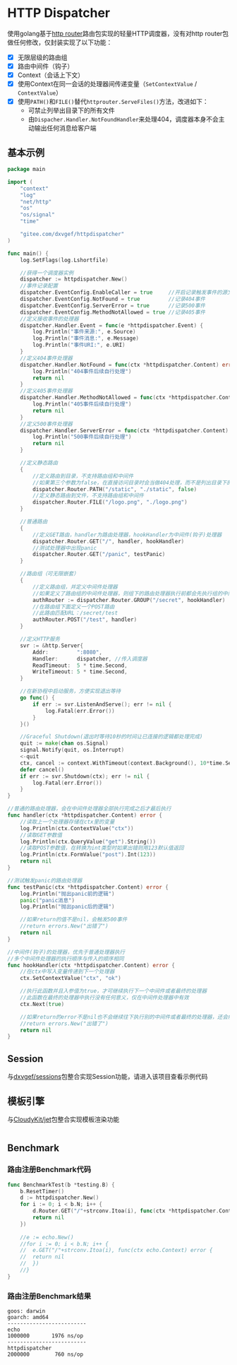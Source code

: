 # HTTP Dispatcher
使用golang基于[http router](https://github.com/julienschmidt/httprouter)路由包实现的轻量HTTP调度器，没有对http router包做任何修改，仅封装实现了以下功能：
- [x] 无限层级的路由组
- [x] 路由中间件（钩子）
- [x] Context（会话上下文）
- [x] 使用Context在同一会话的处理器间传递变量（`SetContextValue` / `ContextValue`）
- [x] 使用`PATH()`和`FILE()`替代`httprouter.ServeFiles()`方法，改进如下：
    * 可禁止列举出目录下的所有文件
    * 由`Dispacher.Handler.NotFoundHandler`来处理404，调度器本身不会主动输出任何消息给客户端
  

## 基本示例
``` Go
package main

import (
	"context"
	"log"
	"net/http"
	"os"
	"os/signal"
	"time"

	"gitee.com/dxvgef/httpdispatcher"
)

func main() {
	log.SetFlags(log.Lshortfile)

	//获得一个调度器实例
	dispatcher := httpdispatcher.New()
	//事件记录配置
	dispatcher.EventConfig.EnableCaller = true     //开启记录触发事件的源文件及行号(Event.Source的值)
	dispatcher.EventConfig.NotFound = true         //记录404事件
	dispatcher.EventConfig.ServerError = true      //记录500事件
	dispatcher.EventConfig.MethodNotAllowed = true //记录405事件
	//定义接收事件的处理器
	dispatcher.Handler.Event = func(e *httpdispatcher.Event) {
		log.Println("事件来源:", e.Source)
		log.Println("事件消息:", e.Message)
		log.Println("事件URI:", e.URI)
	}
	//定义404事件处理器
	dispatcher.Handler.NotFound = func(ctx *httpdispatcher.Content) error {
		log.Println("404事件后续自行处理")
		return nil
	}
	//定义405事件处理器
	dispatcher.Handler.MethodNotAllowed = func(ctx *httpdispatcher.Content) error {
		log.Println("405事件后续自行处理")
		return nil
	}
	//定义500事件处理器
	dispatcher.Handler.ServerError = func(ctx *httpdispatcher.Content) error {
		log.Println("500事件后续自行处理")
		return nil
	}

	//定义静态路由
	{
		//定义路由到目录，不支持路由组和中间件
		//如果第三个参数为false，在直接访问目录时会当做404处理，而不是列出目录下的所有文件
		dispatcher.Router.PATH("/static", "./static", false)
		//定义静态路由到文件，不支持路由组和中间件
		dispatcher.Router.FILE("/logo.png", "./logo.png")
	}

	//普通路由
	{
		//定义GET路由，handler为路由处理器，hookHandler为中间件(钩子)处理器
		dispatcher.Router.GET("/", handler, hookHandler)
		//测试处理器中出现panic
		dispatcher.Router.GET("/panic", testPanic)
	}

	//路由组（可无限嵌套）
	{
		//定义路由组，并定义中间件处理器
		//如果定义了路由组的中间件处理器，则组下的路由处理器执行前都会先执行组的中间件处理器
		authRouter := dispatcher.Router.GROUP("/secret", hookHandler)
		//在路由组下面定义一个POST路由
		//此路由匹配URL：/secret/test
		authRouter.POST("/test", handler)
	}

	//定义HTTP服务
	svr := &http.Server{
		Addr:         ":8080",
		Handler:      dispatcher, //传入调度器
		ReadTimeout:  5 * time.Second,
		WriteTimeout: 5 * time.Second,
	}

	//在新协程中启动服务，方便实现退出等待
	go func() {
		if err := svr.ListenAndServe(); err != nil {
			log.Fatal(err.Error())
		}
	}()

	//Graceful Shutdown(退出时等待10秒的时间让已连接的逻辑都处理完成)
	quit := make(chan os.Signal)
	signal.Notify(quit, os.Interrupt)
	<-quit
	ctx, cancel := context.WithTimeout(context.Background(), 10*time.Second) //指定退出超时时间
	defer cancel()
	if err := svr.Shutdown(ctx); err != nil {
		log.Fatal(err.Error())
	}
}

//普通的路由处理器，会在中间件处理器全部执行完成之后才最后执行
func handler(ctx *httpdispatcher.Content) error {
	//读取上一个处理器存储在ctx里的变量
	log.Println(ctx.ContextValue("ctx"))
	//读取GET参数值
	log.Println(ctx.QueryValue("get").String())
	//读取POST参数值，在转换为int类型时如果出错则用123默认值返回
	log.Println(ctx.FormValue("post").Int(123))
	return nil
}

//测试触发panic的路由处理器
func testPanic(ctx *httpdispatcher.Content) error {
	log.Println("抛出panic前的逻辑")
	panic("panic消息")
	log.Println("抛出panic后的逻辑")

	//如果return的值不是nil，会触发500事件
	//return errors.New("出错了")
	return nil
}

//中间件(钩子)的处理器，优先于普通处理器执行
//多个中间件处理器的执行顺序与传入的顺序相同
func hookHandler(ctx *httpdispatcher.Content) error {
	//在ctx中写入变量传递到下一个处理器
	ctx.SetContextValue("ctx", "ok")

	//执行此函数并且入参值为true，才可继续执行下一个中间件或者最终的处理器
	//此函数在最终的处理器中执行没有任何意义，仅在中间件处理器中有效
	ctx.Next(true)

	//如果return的error不是nil也不会继续往下执行别的中间件或者最终的处理器，还会触发500事件
	//return errors.New("出错了")
	return nil
}
```

## Session
与[dxvgef/sessions](https://github.com/dxvgef/sessions)包整合实现Session功能，请进入该项目查看示例代码

## 模板引擎
与[CloudyKit/jet](https://github.com/CloudyKit/jet)包整合实现模板渲染功能
``` Go

```

## Benchmark
### 路由注册Benchmark代码
``` Go
func BenchmarkTest(b *testing.B) {
    b.ResetTimer()
    d := httpdispatcher.New()
    for i := 0; i < b.N; i++ {
        d.Router.GET("/"+strconv.Itoa(i), func(ctx *httpdispatcher.Content) error {
        return nil
    })
    
    //e := echo.New()
    //for i := 0; i < b.N; i++ {
    //  e.GET("/"+strconv.Itoa(i), func(ctx echo.Context) error {
    //  return nil
    //  })
    //}
}
```

### 路由注册Benchmark结果
```
goos: darwin
goarch: amd64
-------------------------
echo
1000000       1976 ns/op
-------------------------
httpdispatcher
2000000        760 ns/op
```
